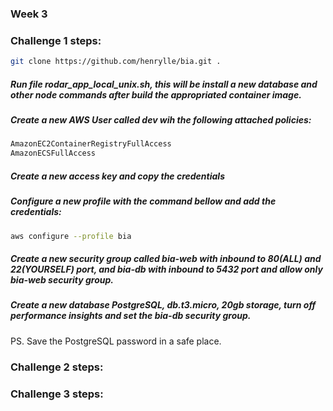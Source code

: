 ### Week 3

### Challenge 1 steps:

```sh
git clone https://github.com/henrylle/bia.git .
```
##### Run file rodar_app_local_unix.sh, this will be install a new database and other node commands after build the appropriated container image.
##### Create a new AWS User called dev wih the following attached policies:
```sh
AmazonEC2ContainerRegistryFullAccess
AmazonECSFullAccess
```
##### Create a new access key and copy the credentials
##### Configure a new profile with the command bellow and add the credentials:
```sh
aws configure --profile bia
```
##### Create a new security group called bia-web with inbound to 80(ALL) and 22(YOURSELF) port, and bia-db with inbound to 5432 port and allow only bia-web security group.
##### Create a new database PostgreSQL, db.t3.micro, 20gb storage, turn off performance insights and set the bia-db security group.
PS. Save the PostgreSQL password in a safe place.


### Challenge 2 steps:

### Challenge 3 steps:


